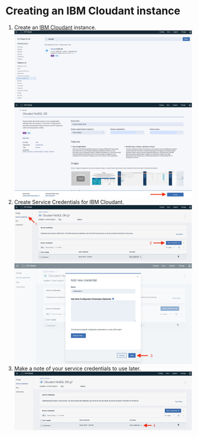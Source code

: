 # Creating an IBM Cloudant instance

1. Create an [IBM Cloudant](https://console.bluemix.net/catalog/services/cloudant-nosql-db) instance.
![Cloudant in catalog](cloudant_catalog.png)
![Create Cloudant instance](cloudant_create.jpg)
1. Create Service Credentials for IBM Cloudant.
![Create Cloudant credentials steps 1 & 2](cloudant_creds1+2.jpg)
![Create Cloudant credentials step 3](cloudant_creds3.jpg)
1. Make a note of your service credentials to use later.
![Create Cloudant credentials step 4](cloudant_creds4.jpg)
